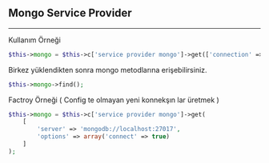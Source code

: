 
## Mongo Service Provider

------


Kullanım Örneği

```php
$this->mongo = $this->c['service provider mongo']->get(['connection' => 'default'])->selectDb('db');
```

Birkez yüklendikten sonra mongo metodlarına erişebilirsiniz.

```php
$this->mongo->find();
```

Factroy Örneği ( Config te olmayan yeni konnekşın lar üretmek )

```php
$this->mongo = $this->c['service provider mongo']->get(
	[
		'server' => 'mongodb://localhost:27017',
		'options' => array('connect' => true)
	]
);
```     